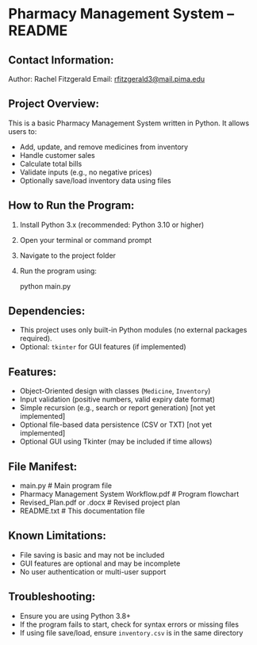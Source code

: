 
Pharmacy Management System – README
===================================

Contact Information:
--------------------
Author: Rachel Fitzgerald
Email: rfitzgerald3@mail.pima.edu

Project Overview:
-----------------
This is a basic Pharmacy Management System written in Python. It allows users to:

- Add, update, and remove medicines from inventory
- Handle customer sales
- Calculate total bills
- Validate inputs (e.g., no negative prices)
- Optionally save/load inventory data using files

How to Run the Program:
-----------------------
1. Install Python 3.x (recommended: Python 3.10 or higher)
2. Open your terminal or command prompt
3. Navigate to the project folder
4. Run the program using:

   python main.py

Dependencies:
-------------
- This project uses only built-in Python modules (no external packages required).
- Optional: `tkinter` for GUI features (if implemented)

Features:
---------
- Object-Oriented design with classes (`Medicine`, `Inventory`)
- Input validation (positive numbers, valid expiry date format)
- Simple recursion (e.g., search or report generation) [not yet implemented]
- Optional file-based data persistence (CSV or TXT) [not yet implemented]
- Optional GUI using Tkinter (may be included if time allows)

File Manifest:
--------------
- main.py                        # Main program file
- Pharmacy Management System Workflow.pdf   # Program flowchart
- Revised_Plan.pdf or .docx      # Revised project plan
- README.txt                     # This documentation file

Known Limitations:
------------------
- File saving is basic and may not be included
- GUI features are optional and may be incomplete
- No user authentication or multi-user support

Troubleshooting:
----------------
- Ensure you are using Python 3.8+
- If the program fails to start, check for syntax errors or missing files
- If using file save/load, ensure `inventory.csv` is in the same directory
